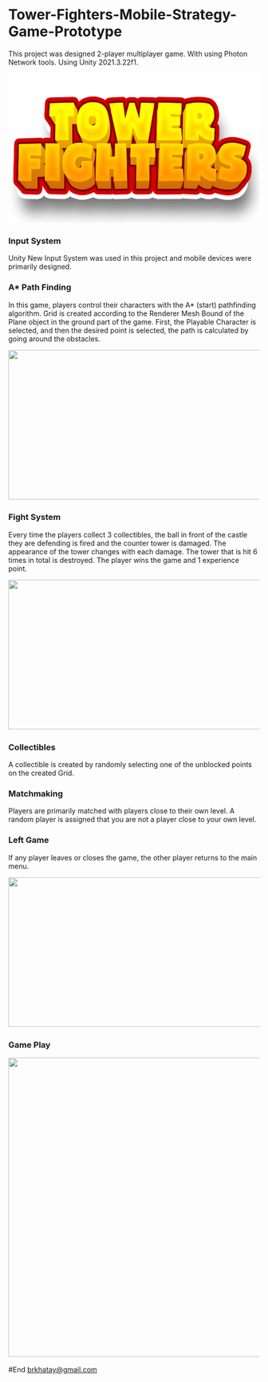 # Tower-Fighters-Mobile-Strategy-Game-Prototype

This project was designed 2-player multiplayer game. With using Photon Network tools. Using Unity 2021.3.22f1.

<p align="center">
  <img src="https://github.com/brkhatay/Tower-Fighters-Mobile-Strategy-Game-Prototype/blob/ReadSourse/LOGO.png" alt="" width="600" height="300">
</p>

### Input System

Unity New Input System was used in this project and mobile devices were primarily designed.
  
### A* Path Finding
In this game, players control their characters with the A* (start) pathfinding algorithm. Grid is created according to the Renderer Mesh Bound of the Plane object in the ground part of the game. First, the Playable Character is selected, and then the desired point is selected, the path is calculated by going around the obstacles.

<p align="center">
  <img src="https://github.com/brkhatay/Tower-Fighters-Mobile-Strategy-Game-Prototype/blob/ReadSourse/A_Star.gif" alt="" width="600" height="300">
</p>

### Fight System
Every time the players collect 3 collectibles, the ball in front of the castle they are defending is fired and the counter tower is damaged. The appearance of the tower changes with each damage. The tower that is hit 6 times in total is destroyed. The player wins the game and 1 experience point.

<p align="center">
  <img src="https://github.com/brkhatay/Tower-Fighters-Mobile-Strategy-Game-Prototype/blob/ReadSourse/Fight.gif" alt="" width="600" height="300">
</p>

### Collectibles
A collectible is created by randomly selecting one of the unblocked points on the created Grid.
  
### Matchmaking
Players are primarily matched with players close to their own level. A random player is assigned that you are not a player close to your own level.

### Left Game
If any player leaves or closes the game, the other player returns to the main menu.

<p align="center">
  <img src="https://github.com/brkhatay/Tower-Fighters-Mobile-Strategy-Game-Prototype/blob/ReadSourse/LeftGame.gif" alt="" width="600" height="300">
</p>

### Game Play

<p align="center">
  <img src="https://github.com/brkhatay/Tower-Fighters-Mobile-Strategy-Game-Prototype/blob/ReadSourse/GamePlay.gif" alt="" width="600" height="600">
</p>

#End
brkhatay@gmail.com

